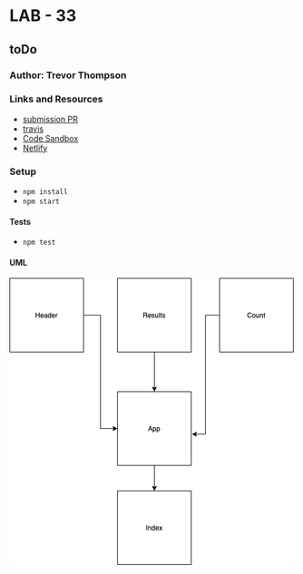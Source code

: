 # LAB - 33

## toDo

### Author: Trevor Thompson

### Links and Resources
* [submission PR](https://github.com/trevorthompson-401-advanced-javascript/RESTy/pull/1)
* [travis](https://travis-ci.com/trevorthompson-401-advanced-javascript/RESTy)
* [Code Sandbox](https://codesandbox.io/s/github/trevorthompson-401-advanced-javascript/RESTy)
* [Netlify](https://eager-allen-d42258.netlify.com/)

### Setup
* `npm install`
* `npm start`
  
#### Tests
* `npm test`

#### UML
![UML](./assets/uml.jpg)